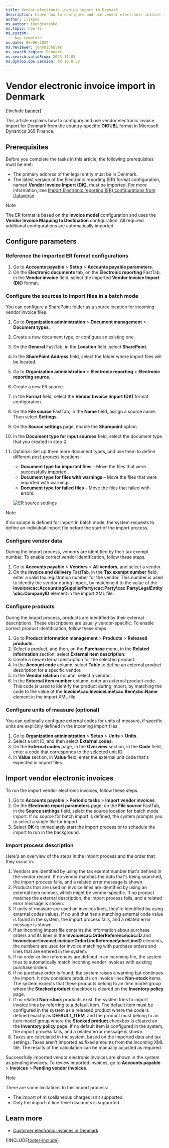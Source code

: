 ```yaml
---
title: Vendor electronic invoice import in Denmark
description: Learn how to configure and use vendor electronic invoice import for Denmark in Microsoft Dynamics 365 Finance, including prerequisites.
author: ilikond
ms.author: ikondratenko
ms.topic: how-to
ms.custom: 
  - bap-template
ms.date: 09/06/2024
ms.reviewer: johnmichalak
ms.search.region: Denmark
ms.search.validFrom: 2023-11-03
ms.dyn365.ops.version: AX 10.0.38
---
```


# Vendor electronic invoice import in Denmark

[!include [banner](../../includes/banner.md)]

This article explains how to configure and use vendor electronic invoice import for Denmark from the country-specific **OIOUBL** format in Microsoft Dynamics 365 Finance.

## Prerequisites

Before you complete the tasks in this article, the following prerequisites must be met:

- The primary address of the legal entity must be in Denmark.
- The latest version of the Electronic reporting (ER) format configuration, named **Vendor Invoice Import (DK)**, must be imported. For more information, see [Import Electronic reporting (ER) configurations from Dataverse](../global/workspace/gsw-import-er-config-dataverse.md).

> [!NOTE]
> The ER format is based on the **Invoice model** configuration and uses the **Vendor Invoice Mapping to Destination** configuration. All required additional configurations are automatically imported.

## Configure parameters

### Reference the imported ER format configurations

1. Go to **Accounts payable** \> **Setup** \> **Accounts payable parameters**.
2. On the **Electronic documents** tab, on the **Electronic reporting** FastTab, in the **Vendor invoice** field, select the imported **Vendor Invoice Import (DK)** format.

### Configure the sources to import files in a batch mode

You can configure a SharePoint folder as a source location for incoming vendor invoice files.

1. Go to **Organization administration** \> **Document management** \> **Document types**.
2. Create a new document type, or configure an existing one.
3. On the **General** FastTab, in the **Location** field, select **SharePoint**.
4. In the **SharePoint Address** field, select the folder where import files will be located.
5. Go to **Organization administration** \> **Electronic reporting** \> **Electronic reporting source**.
6. Create a new ER source.
7. In the **Format** field, select the **Vendor Invoice Import (DK)** format configuration.
8. On the **File source** FastTab, in the **Name** field, assign a source name. Then select **Settings**.
9. On the **Source settings** page, enable the **Sharepoint** option.
10. In the **Document type for input sources** field, select the document type that you created in step 2.
11. Optional: Set up three more document types, and use them to define different *post-process* locations:

    - **Document type for imported files** – Move the files that were successfully imported.
    - **Document type for files with warnings** – Move the files that were imported with warnings.
    - **Document type for failed files** – Move the files that failed with errors.

    ![ER source settings](../media/emea-dnk-er-source.jpg)

> [!NOTE]
> If no source is defined for import in batch mode, the system requests to define an individual import file before the start of the import process.

### Configure vendor data

During the import process, vendors are identified by their tax exempt number. To enable correct vendor identification, follow these steps.

1. Go to **Accounts payable** \> **Vendors** \> **All vendors**, and select a vendor.
2. On the **Invoice and delivery** FastTab, in the **Tax exempt number** field, enter a valid tax registration number for the vendor. This number is used to identify the vendor during import, by matching it to the value of the **Invoice\\cac:AccountingSupplierParty\\cac:Party\\cac:PartyLegalEntity\\cbc:CompanyID** element in the import XML file.

### Configure products

During the import process, products are identified by their external descriptions. These descriptions are usually vendor-specific. To enable correct product identification, follow these steps.

1. Go to **Product information management** \> **Products** \> **Released products**.
2. Select a product, and then, on the **Purchase** menu, in the **Related information** section, select **External item description**.
3. Create a new external description for the selected product.
4. In the **Account code** column, select **Table** to define an external product description for a specific vendor.
5. In the **Vendor relation** column, select a vendor.
6. In the **External item number** column, enter an external product code. This code is used to identify the product during import, by matching the code to the value of the **Invoice\\cac:InvoiceLine\\cac:Item\\cbc:Name** element in the import XML file.

### Configure units of measure (optional)

You can optionally configure external codes for units of measure, if specific units are explicitly defined in the incoming import files.

1. Go to **Organization administration** \> **Setup** \> **Units** \> **Units**.
2. Select a unit ID, and then select **External codes**.
3. On the **External codes** page, in the **Overview** section, in the **Code** field, enter a code that corresponds to the selected unit ID.
4. In **Value** section, in **Value** field, enter the external unit code that's expected in import files.

## Import vendor electronic invoices

To run the import vendor electronic invoices, follow these steps.

1. Go to **Accounts payable** \> **Periodic tasks** \> **Import vendor invoices**.
2. On the **Electronic report parameters** page, on the **File source** FastTab, in the **Source settings** field, select the source location for batch mode import. If no source for batch import is defined, the system prompts you to select a single file for import.
3. Select **OK** to immediately start the import process or to schedule the import to run in the background.

### Import process description

Here's an overview of the steps in the import process and the order that they occur in.

1. Vendors are identified by using the tax exempt number that's defined in the vendor record. If no vendor matches the data that's being searched, the import process fails, and a related error message is shown.
2. Products that are used on invoice lines are identified by using an external item number, which might be vendor-specific. If no product matches the external description, the import process fails, and a related error message is shown.
3. If units of measure are used on invoices lines, they're identified by using external codes values. If no unit that has a matching external code value is found in the system, the import process fails, and a related error message is shown.
4. If an incoming import file contains the information about purchase orders and its lines in the **Invoice\\cac:OrderReference\\cbc:ID** and **Invoice\\cac:InvoiceLine\\cac:OrderLineReference\\cbc:LineID** elements, the numbers are used for invoice matching with purchase orders and lines that are entered in the system.
5. If no order or line references are defined in an incoming file, the system tries to automatically match incoming vendor invoices with existing purchase orders.
6. If no purchase order is found, the system raises a warning but continues the import. It now considers products on invoice lines **Non-stock** items. The system expects that these products belong to an item model group where the **Stocked product** checkbox is cleared on the **Inventory policy** page.
7. If no related **Non-stock** products exist, the system tries to import invoice lines by referring to a default item. The default item must be configured in the system as a released product where the code is defined exactly as **DEFAULT\_ITEM**, and the product must belong to an item model group where the **Stocked product** checkbox is cleared on the **Inventory policy** page. If no default item is configured in the system, the import process fails, and a related error message is shown.
8. Taxes are calculated in the system, based on the imported data and tax settings. Taxes aren't imported as fixed amounts from the incoming XML file. The results of the calculation can be manually adjusted as required.

Successfully imported vendor electronic invoices are shown in the system as pending invoices. To review imported invoices, go to **Accounts payable** \> **Invoices** \> **Pending vendor invoices**. 

> [!NOTE]
> There are some limitations to this import process:
>
> - The import of miscellaneous charges isn't supported.
> - Only the import of line-level discounts is supported.

## Learn more

- [Customer electronic invoices in Denmark](../norway/emea-dnk-e-invoices.md)

[!INCLUDE[footer-include](../../../includes/footer-banner.md)]
